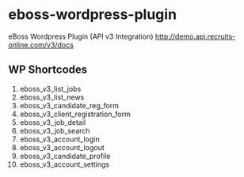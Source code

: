 # eboss-wordpress-plugin
eBoss Wordpress Plugin (API v3 Integration)
http://demo.api.recruits-online.com/v3/docs


## WP Shortcodes

1.  eboss_v3_list_jobs
2.  eboss_v3_list_news
3.  eboss_v3_candidate_reg_form
4.  eboss_v3_client_registration_form
5.  eboss_v3_job_detail
6.  eboss_v3_job_search
7.  eboss_v3_account_login
8.  eboss_v3_account_logout
9.  eboss_v3_candidate_profile
10. eboss_v3_account_settings